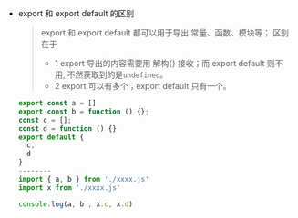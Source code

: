 - export 和 export default 的区别
  > export 和 export default 都可以用于导出 常量、函数、模块等；
  > 区别在于
  > - 1 export 导出的内容需要用 解构{} 接收；而 export default 则不用, 不然获取到的是`undefined`。
  > - 2 export 可以有多个；export default 只有一个。
  ```js
  export const a = []
  export const b = function () {};
  const c = [];
  const d = function () {}
  export default {
    c,
    d
  }
  --------
  import { a, b } from './xxxx.js'
  import x from './xxxx.js'

  console.log(a, b , x.c, x.d)

  ```